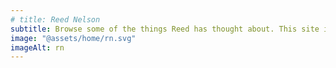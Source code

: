 ```yaml
---
# title: Reed Nelson
subtitle: Browse some of the things Reed has thought about. This site is under construction.
image: "@assets/home/rn.svg"
imageAlt: rn
---
```

